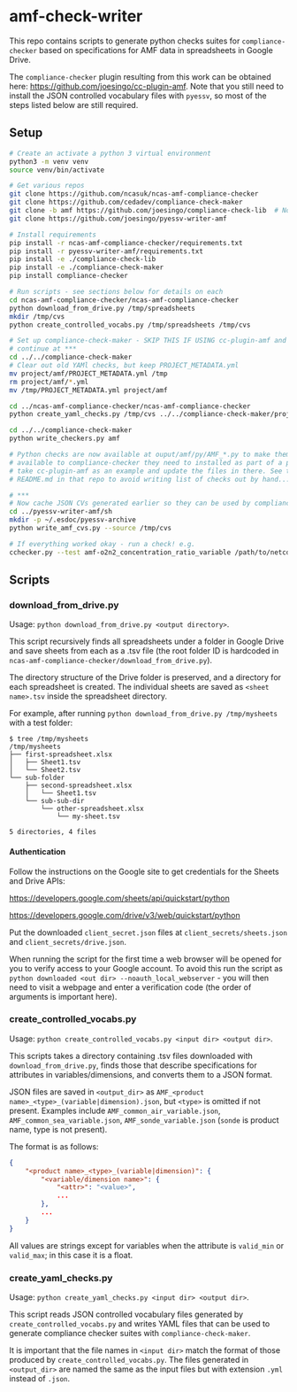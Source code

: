 # amf-check-writer

This repo contains scripts to generate python checks suites for `compliance-checker`
based on specifications for AMF data in spreadsheets in Google Drive.

The `compliance-checker` plugin resulting from this work can be obtained
here: https://github.com/joesingo/cc-plugin-amf. Note that you still need to
install the JSON controlled vocabulary files with `pyessv`, so most of the steps
listed below are still required.

## Setup ##

```bash
# Create an activate a python 3 virtual environment
python3 -m venv venv
source venv/bin/activate

# Get various repos
git clone https://github.com/ncasuk/ncas-amf-compliance-checker
git clone https://github.com/cedadev/compliance-check-maker
git clone -b amf https://github.com/joesingo/compliance-check-lib  # Note: clone 'amf' branch
git clone https://github.com/joesingo/pyessv-writer-amf

# Install requirements
pip install -r ncas-amf-compliance-checker/requirements.txt
pip install -r pyessv-writer-amf/requirements.txt
pip install -e ./compliance-check-lib
pip install -e ./compliance-check-maker
pip install compliance-checker

# Run scripts - see sections below for details on each
cd ncas-amf-compliance-checker/ncas-amf-compliance-checker
python download_from_drive.py /tmp/spreadsheets
mkdir /tmp/cvs
python create_controlled_vocabs.py /tmp/spreadsheets /tmp/cvs

# Set up compliance-check-maker - SKIP THIS IF USING cc-plugin-amf and
# continue at ***
cd ../../compliance-check-maker
# Clear out old YAMl checks, but keep PROJECT_METADATA.yml
mv project/amf/PROJECT_METADATA.yml /tmp
rm project/amf/*.yml
mv /tmp/PROJECT_METADATA.yml project/amf

cd ../ncas-amf-compliance-checker/ncas-amf-compliance-checker
python create_yaml_checks.py /tmp/cvs ../../compliance-check-maker/project/amf

cd ../../compliance-check-maker
python write_checkers.py amf

# Python checks are now available at ouput/amf/py/AMF_*.py to make them
# available to compliance-checker they need to installed as part of a plugin -
# take cc-plugin-amf as an example and update the files in there. See the
# README.md in that repo to avoid writing list of checks out by hand...

# ***
# Now cache JSON CVs generated earlier so they can be used by compliance-check-lib
cd ../pyessv-writer-amf/sh
mkdir -p ~/.esdoc/pyessv-archive
python write_amf_cvs.py --source /tmp/cvs

# If everything worked okay - run a check! e.g.
cchecker.py --test amf-o2n2_concentration_ratio_variable /path/to/netcdf/file.nc
```

## Scripts ##

### download_from_drive.py ###

Usage: `python download_from_drive.py <output directory>`.

This script recursively finds all spreadsheets under a folder in Google Drive
and save sheets from each as a .tsv file (the root folder ID is hardcoded in
`ncas-amf-compliance-checker/download_from_drive.py`).

The directory structure of the Drive folder is preserved, and a directory for
each spreadsheet is created. The individual sheets are saved as
`<sheet name>.tsv` inside the spreadsheet directory.

For example, after running `python download_from_drive.py /tmp/mysheets` with
a test folder:

```
$ tree /tmp/mysheets
/tmp/mysheets
├── first-spreadsheet.xlsx
│   ├── Sheet1.tsv
│   └── Sheet2.tsv
└── sub-folder
    ├── second-spreadsheet.xlsx
    │   └── Sheet1.tsv
    └── sub-sub-dir
        └── other-spreadsheet.xlsx
            └── my-sheet.tsv

5 directories, 4 files
```

#### Authentication ####

Follow the instructions on the Google site to get credentials for the Sheets
and Drive APIs:

https://developers.google.com/sheets/api/quickstart/python

https://developers.google.com/drive/v3/web/quickstart/python

Put the downloaded `client_secret.json` files at `client_secrets/sheets.json`
and `client_secrets/drive.json`.

When running the script for the first time a web browser will be opened for you
to verify access to your Google account. To avoid this run the script as
`python downloaded <out dir> --noauth_local_webserver` - you will then need to
visit a webpage and enter a verification code (the order of arguments is
important here).

### create_controlled_vocabs.py ###

Usage: `python create_controlled_vocabs.py <input dir> <output dir>`.

This scripts takes a directory containing .tsv files downloaded with
`download_from_drive.py`, finds those that describe specifications for
attributes in variables/dimensions, and converts them to a JSON format.

JSON files are saved in `<output_dir>` as `AMF_<product name>_<type>_(variable|dimension).json`,
but `<type>` is omitted if not present. Examples include `AMF_common_air_variable.json`,
`AMF_common_sea_variable.json`, `AMF_sonde_variable.json` (`sonde` is product name, type is
not present).

The format is as follows:

```json
{
    "<product name>_<type>_(variable|dimension)": {
        "<variable/dimension name>": {
            "<attr>": "<value>",
            ...
        },
        ...
    }
}
```

All values are strings except for variables when the attribute is `valid_min`
or `valid_max`; in this case it is a float.

### create_yaml_checks.py ###

Usage: `python create_yaml_checks.py <input dir> <output dir>`.

This script reads JSON controlled vocabulary files generated by `create_controlled_vocabs.py`
and writes YAML files that can be used to generate compliance checker suites with
`compliance-check-maker`.

It is important that the file names in `<input dir>` match the format of those produced by
`create_controlled_vocabs.py`. The files generated in `<output_dir>` are named the same as
the input files but with extension `.yml` instead of `.json`.
